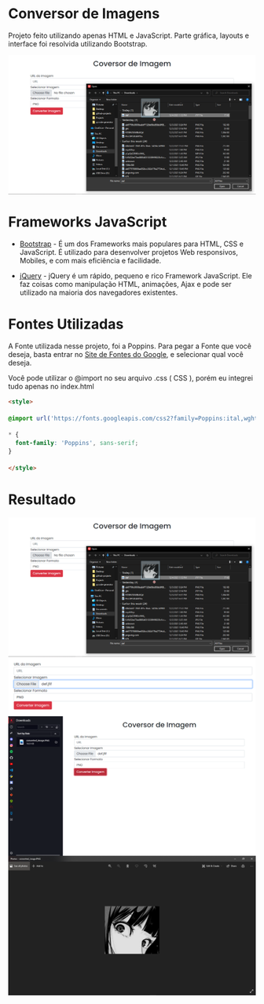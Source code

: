 # Conversor de Imagens
Projeto feito utilizando apenas HTML e JavaScript. Parte gráfica, layouts e interface foi resolvida utilizando Bootstrap.

<img align="center" src="screenshots/screen01.png">

# Frameworks JavaScript
- [Bootstrap](https://getbootstrap.com) - É um dos Frameworks mais populares para HTML, CSS e JavaScript. É utilizado para desenvolver projetos Web responsivos, Mobiles, e com mais eficiência e facilidade.

- [jQuery](https://jquery.com) - jQuery é um rápido, pequeno e rico Framework JavaScript. Ele faz coisas como manipulação HTML, animações, Ajax e pode ser utilizado na maioria dos navegadores existentes.

# Fontes Utilizadas
A Fonte utilizada nesse projeto, foi a Poppins. Para pegar a Fonte que você deseja, basta entrar no [Site de Fontes do Google](https://fonts.google.com), e selecionar qual você deseja.

Você pode utilizar o @import no seu arquivo .css ( CSS ), porém eu integrei tudo apenas no index.html
~~~html
<style>

@import url('https://fonts.googleapis.com/css2?family=Poppins:ital,wght@0,100;0,200;0,300;0,400;0,500;0,600;0,700;0,800;0,900;1,100;1,200;1,300;1,400;1,500;1,600;1,700;1,800;1,900&display=swap');

* {
  font-family: 'Poppins', sans-serif;
}

</style>
~~~

# Resultado

<img align="center" src="screenshots/screen01.png">
<img align="center" src="screenshots/screen02.png">
<img align="center" src="screenshots/screen03.png">
<img align="center" src="screenshots/screen04.png">
